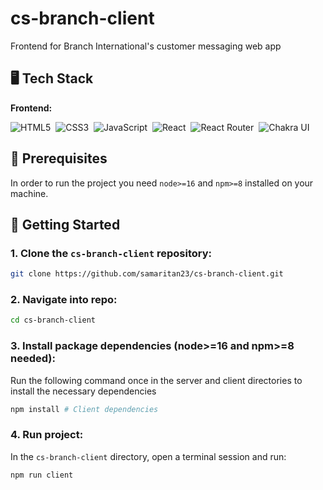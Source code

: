 # cs-branch-client
Frontend for Branch International's customer messaging web app

## 🖥️ Tech Stack

**Frontend:**

![HTML5](https://img.shields.io/badge/HTML5-E34F26?style=for-the-badge&logo=html5&logoColor=white)&nbsp;
![CSS3](https://img.shields.io/badge/CSS3-1572B6?style=for-the-badge&logo=css3&logoColor=white)&nbsp;
![JavaScript](https://img.shields.io/badge/JavaScript-323330?style=for-the-badge&logo=javascript&logoColor=F7DF1E)&nbsp;
![React](https://img.shields.io/badge/react-%2320232a.svg?style=for-the-badge&logo=react&logoColor=%2361DAFB)&nbsp;
![React Router](https://img.shields.io/badge/React_Router-CA4245?style=for-the-badge&logo=react-router&logoColor=white)&nbsp;
![Chakra UI](https://img.shields.io/badge/chakra-%234ED1C5.svg?style=for-the-badge&logo=chakraui&logoColor=white)&nbsp;

## 📖 Prerequisites

In order to run the project you need `node>=16` and `npm>=8` installed on your machine.

## 🚩 Getting Started

### 1. Clone the `cs-branch-client` repository:

```bash
git clone https://github.com/samaritan23/cs-branch-client.git
```

### 2. Navigate into repo:
```bash
cd cs-branch-client
```

### 3. Install package dependencies (node>=16 and npm>=8 needed):
Run the following command once in the server and client directories to install the necessary dependencies

```bash
npm install # Client dependencies
```

### 4. Run project:
In the `cs-branch-client` directory, open a terminal session and run:

```bash
npm run client
```
